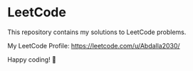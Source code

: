 # LeetCode

This repository contains my solutions to LeetCode problems.

My LeetCode Profile: https://leetcode.com/u/Abdalla2030/

 Happy coding! 🚀
